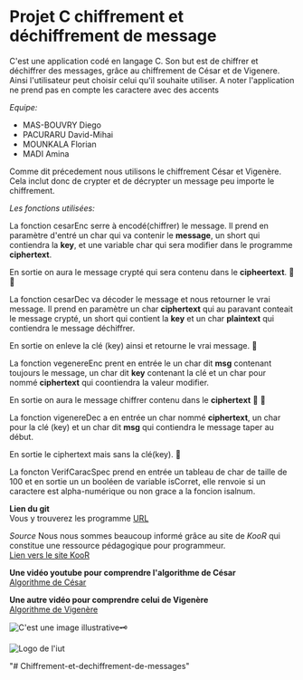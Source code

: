 # Projet C chiffrement et déchiffrement de message

C'est une application codé en langage C. Son but est de chiffrer et déchiffrer des messages, grâce au chiffrement de César et de Vigenere. Ainsi l'utilisateur peut choisir celui qu'il souhaite utiliser. A noter l'application ne prend pas en compte les caractere avec des accents


*Equipe:*

- MAS-BOUVRY Diego     
- PACURARU David-Mihai    
- MOUNKALA Florian   
- MADI Amina   


Comme dit précedement nous utilisons le chiffrement César et Vigenère. Cela inclut donc de crypter et de décrypter un message peu importe le chiffrement.

*Les fonctions utilisées:*

La fonction cesarEnc serre à encodé(chiffrer) le message.
Il prend en paramètre d'entré un char qui va contenir le **message**, un short qui contiendra la **key**, et une variable char qui sera modifier dans le programme **ciphertext**.

En sortie on aura le message crypté qui sera contenu dans le **cipheertext**. :bookmark_tabs:   :closed_lock_with_key:

La fonction cesarDec va décoder le message et nous retourner le vrai message.
Il prend en paramètre un char **ciphertext** qui au paravant conteait le message crypté, un short qui contient la **key** et un char **plaintext** qui contiendra le message déchiffrer.

En sortie on enleve la clé (key) ainsi et retourne le vrai message. :bookmark_tabs:

La fonction vegenereEnc prent en entrée le un char dit **msg** contenant toujours le message, un char dit **key** contenant la clé et un char pour nommé **ciphertext** qui coontiendra la valeur modifier.

En sortie on aura le message chiffrer contenu dans le **ciphertext** :bookmark_tabs:   :closed_lock_with_key:

La fonction vigenereDec a en entrée un char nommé **ciphertext**, un char pour la clé (key) et un char dit **msg** qui contiendra le message taper au début.

En sortie le ciphertext mais sans la clé(key). :bookmark_tabs:

La foncton VerifCaracSpec prend en entrée un tableau de char de taille de 100
et en sortie un un booléen de variable isCorret, elle renvoie si un caractere est alpha-numérique ou non grace a la foncion isalnum.

**Lien du git**    
Vous y trouverez les programme [URL](https://gitlab.info.iut-tlse3.fr/mdm4166a/projet-c-chiffrement-et-dechiffrement-de-messages.git)


*Source*
Nous nous sommes beaucoup informé grâce au site de *KooR* qui constitue une ressource pédagogique pour programmeur.  
[Lien vers le site KooR](https://koor.fr/C/cctype/isalnum.wp)

**Une vidéo youtube pour comprendre l'algorithme de César**  
[Algorithme de César](https://www.youtube.com/watch?v=76kpetEW1C8)

**Une  autre vidéo pour comprendre celui de Vigenère**  
[Algorithme de Vigenère](https://www.youtube.com/watch?v=zYwZr-g069A)

![C'est une image illustrative](https://st4.depositphotos.com/1051996/29887/v/600/depositphotos_298873010-stock-illustration-secure-email-line-icon-ssl.jpg):old_key:



![Logo de l'iut](https://cdn.discordapp.com/attachments/959786569408069722/967077493305651210/Logo_IUT_Toulouse_A.jpg)

"# Chiffrement-et-dechiffrement-de-messages" 
